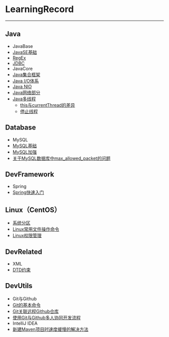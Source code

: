 # LearningRecord
---
## Java
* JavaBase
 * [JavaSE基础](https://github.com/AlbertYang-github/LearningRecord/blob/master/Java/JavaBase/JavaSE%E5%9F%BA%E7%A1%80.md)
 * [RegEx](https://github.com/AlbertYang-github/LearningRecord/blob/master/Java/JavaBase/RegEx.md)
 * [JDBC](https://github.com/AlbertYang-github/LearningRecord/blob/master/Java/JavaBase/JDBC.md)
* JavaCore 
 * [Java集合框架](https://github.com/AlbertYang-github/LearningRecord/blob/master/Java/JavaCore/Java%E9%9B%86%E5%90%88%E6%A1%86%E6%9E%B6.md)
 * [Java I/O体系](https://github.com/AlbertYang-github/LearningRecord/blob/master/Java/JavaCore/JavaIO%E4%BD%93%E7%B3%BB.md)
 * [Java NIO](https://github.com/AlbertYang-github/LearningRecord/blob/master/Java/JavaCore/JavaNIO.md)
 * [Java网络部分](https://github.com/AlbertYang-github/LearningRecord/blob/master/Java/JavaCore/Java%E7%BD%91%E7%BB%9C%E7%BC%96%E7%A8%8B.md)
 * [Java多线程](https://github.com/AlbertYang-github/LearningRecord/blob/master/Java/JavaCore/Java%E5%A4%9A%E7%BA%BF%E7%A8%8B.md)
 	* [this与currentThread的差异](https://github.com/AlbertYang-github/LearningRecord/blob/master/Java/JavaCore/this%E4%B8%8EcurrentThread%E7%9A%84%E5%B7%AE%E5%BC%82.md)
 	* [停止线程](https://github.com/AlbertYang-github/LearningRecord/blob/master/Java/JavaCore/%E5%81%9C%E6%AD%A2%E7%BA%BF%E7%A8%8B.md)

## Database
* MySQL
 * [MySQL基础](https://github.com/AlbertYang-github/LearningRecord/blob/master/Database/MySQL/MySQL%E5%9F%BA%E7%A1%80.md)
 * [MySQL加强](https://github.com/AlbertYang-github/LearningRecord/blob/master/Database/MySQL/MySQL%E5%8A%A0%E5%BC%BA.md)
 * [关于MySQL数据库中max_allowed_packet的问题](https://github.com/AlbertYang-github/LearningRecord/blob/master/Database/MySQL/%E5%85%B3%E4%BA%8EMySQL%E6%95%B0%E6%8D%AE%E5%BA%93%E4%B8%ADmax_allowed_packet%E7%9A%84%E9%97%AE%E9%A2%98.md)

## DevFramework
* Spring
 * [Spring快速入门](https://github.com/AlbertYang-github/LearningRecord/blob/master/DevFramework/Spring/Spring%E5%BF%AB%E9%80%9F%E5%85%A5%E9%97%A8.md)

## Linux（CentOS）
* [系统分区](https://github.com/AlbertYang-github/LearningRecord/blob/master/Linux/%E7%B3%BB%E7%BB%9F%E5%88%86%E5%8C%BA.md)
* [Linux常用文件操作命令](https://github.com/AlbertYang-github/LearningRecord/blob/master/Linux/Linux%E5%B8%B8%E7%94%A8%E6%96%87%E4%BB%B6%E6%93%8D%E4%BD%9C%E5%91%BD%E4%BB%A4.md)
* [Linux权限管理](https://github.com/AlbertYang-github/LearningRecord/blob/master/Linux/%E5%AF%B9Linux%E6%9D%83%E9%99%90%E7%9A%84%E7%90%86%E8%A7%A3.md)

## DevRelated
* XML
 * [DTD约束](https://github.com/AlbertYang-github/LearningRecord/blob/master/DevRelated/XML/DTD%E7%BA%A6%E6%9D%9F.md)

## DevUtils
* Git与Github
 * [Git的基本命令](https://github.com/AlbertYang-github/LearningRecord/blob/master/DevUtils/Git%E4%B8%8EGithub/Git%E7%9A%84%E5%9F%BA%E6%9C%AC%E5%91%BD%E4%BB%A4.md)
 * [Git关联远程Github仓库](https://github.com/AlbertYang-github/LearningRecord/blob/master/DevUtils/Git%E4%B8%8EGithub/Git%E5%85%B3%E8%81%94%E8%BF%9C%E7%A8%8BGithub%E4%BB%93%E5%BA%93.md)
 * [使用Git与Github多人协同开发流程](https://github.com/AlbertYang-github/LearningRecord/blob/master/DevUtils/Git%E4%B8%8EGithub/%E4%BD%BF%E7%94%A8Git%E4%B8%8EGithub%E5%A4%9A%E4%BA%BA%E5%8D%8F%E5%90%8C%E5%BC%80%E5%8F%91%E6%B5%81%E7%A8%8B.md)
* IntelliJ IDEA
 * [新建Maven项目时速度缓慢的解决方法](https://github.com/AlbertYang-github/LearningRecord/blob/master/DevUtils/IDEA/%E6%96%B0%E5%BB%BAmaven%E9%A1%B9%E7%9B%AE%E6%97%B6%E9%80%9F%E5%BA%A6%E7%BC%93%E6%85%A2%E7%9A%84%E8%A7%A3%E5%86%B3%E6%96%B9%E6%B3%95.md)